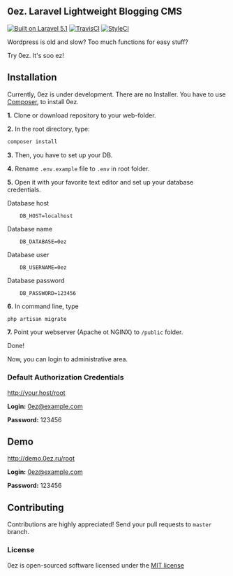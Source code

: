 ## 0ez. Laravel Lightweight Blogging CMS

[![Built on Laravel 5.1](https://img.shields.io/badge/laravel-5.1-orange.svg?style=flat)](http://laravel.com)
[![TravisCI](https://img.shields.io/travis/gaaarfild/0ez.svg?style=flat)](https://travis-ci.org/gaaarfild/0ez)
[![StyleCI](https://styleci.io/repos/39617364/shield)](https://styleci.io/repos/39617364)

Wordpress is old and slow? Too much functions for easy stuff? 

Try 0ez. It's soo ez!

## Installation

Currently, 0ez is under development. There are no Installer. You have to use [Composer](https://getcomposer.org/), to install 0ez.

**1.** Clone or download repository to your web-folder.

**2.** In the root directory, type:

``` bash
composer install
```

**3.** Then, you have to set up your DB.

**4.** Rename `.env.example` file to `.env` in root folder.

**5.** Open it with your favorite text editor and set up your database credentials.


Database host

```
    DB_HOST=localhost
```

Database name

```
    DB_DATABASE=0ez
```

Database user

```
    DB_USERNAME=0ez
```

Database password

```
    DB_PASSWORD=123456
```

**6.** In command line, type 

``` bash
php artisan migrate
```


**7.** Point your webserver (Apache ot NGINX) to `/public` folder.


Done!

Now, you can login to administrative area. 

### Default Authorization Credentials

http://your.host/root

**Login:** 0ez@example.com

**Password:** 123456

## Demo 

http://demo.0ez.ru/root

**Login:** 0ez@example.com

**Password:** 123456

## Contributing

Contributions are highly appreciated! Send your pull requests to `master` branch.


### License

0ez is open-sourced software licensed under the [MIT license](http://opensource.org/licenses/MIT)
